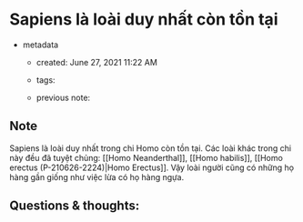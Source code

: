 # Sapiens là loài duy nhất còn tồn tại

- metadata
	- created: June 27, 2021 11:22 AM
	- tags:

	- previous note:

## Note
Sapiens là loài duy nhất trong chi Homo còn tồn tại. Các loài khác trong chi này đều đã tuyệt chủng: [[Homo Neanderthal]], [[Homo habilis]], [[Homo erectus (P-210626-2224)|Homo Erectus]]. Vậy loài người cũng có những họ hàng gần giống như việc lừa có họ hàng ngựa.

## Questions & thoughts: 
